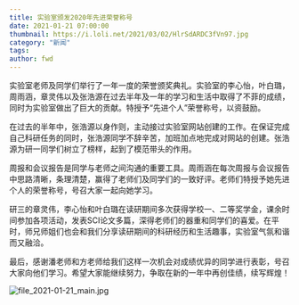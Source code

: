 ```yaml
---
title: 实验室颁发2020年先进荣誉称号
date: 2021-01-21 07:00:00
thumbnail: https://i.loli.net/2021/03/02/HlrSdARDC3fVn97.jpg
category: "新闻"
tags:
author: fwd
---
```

实验室老师及同学们举行了一年一度的荣誉颁奖典礼。实验室的李心怡，叶白璐，周雨涵，章灵伟以及张浩源在过去半年及一年的学习和生活中取得了不菲的成绩，同时为实验室做出了巨大的贡献。特授予“先进个人”荣誉称号，以资鼓励。
<!--more-->
在过去的半年中，张浩源以身作则，主动接过实验室网站创建的工作。在保证完成自己科研任务的同时，张浩源同学不辞辛苦，加班加点地完成对网站的创建。张浩源为研一同学们树立了榜样，起到了模范带头的作用。

周报和会议报告是同学与老师之间沟通的重要工具。周雨涵在每次周报与会议报告中思路清晰，条理清楚，赢得了老师们及同学们的一致好评。老师们特授予她先进个人的荣誉称号，号召大家一起向她学习。

研三的章灵伟，李心怡和叶白璐在读研期间多次获得学校一、二等奖学金，课余时间参加各项活动，发表SCI论文多篇，深得老师们的器重和同学们的喜爱。在平时，师兄师姐们也会和我们分享读研期间的科研经历和生活趣事，实验室气氛和谐而又融洽。

最后，感谢潘老师和方老师给我们这样一次机会对成绩优异的同学进行表彰，号召大家向他们学习。希望大家能继续努力，争取在新的一年中再创佳绩，续写辉煌！

![file_2021-01-21_main.jpg](https://i.loli.net/2021/03/02/oQw3e2YlNJxLnOG.jpg)